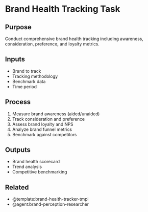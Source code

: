 # Brand Health Tracking Task

## Purpose
Conduct comprehensive brand health tracking including awareness, consideration, preference, and loyalty metrics.

## Inputs
- Brand to track
- Tracking methodology
- Benchmark data
- Time period

## Process
1. Measure brand awareness (aided/unaided)
2. Track consideration and preference
3. Assess brand loyalty and NPS
4. Analyze brand funnel metrics
5. Benchmark against competitors

## Outputs
- Brand health scorecard
- Trend analysis
- Competitive benchmarking

## Related
- @template:brand-health-tracker-tmpl
- @agent:brand-perception-researcher
